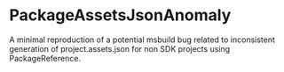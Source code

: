 # PackageAssetsJsonAnomaly
A minimal reproduction of a potential msbuild bug related to inconsistent generation of project.assets.json for non SDK projects using PackageReference.
